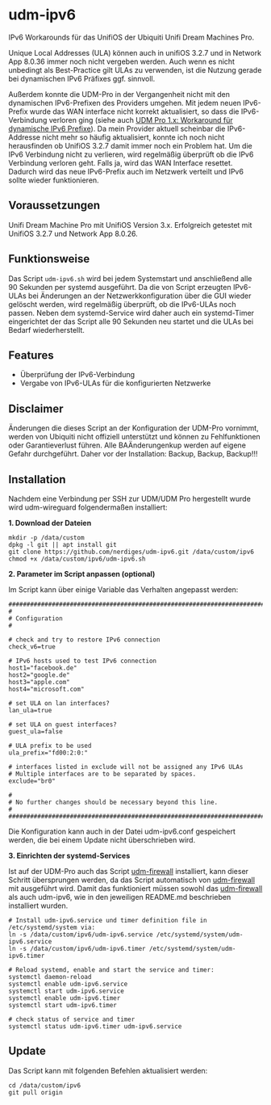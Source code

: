 # udm-ipv6
IPv6 Workarounds für das UnifiOS der Ubiquiti Unifi Dream Machines Pro.

Unique Local Addresses (ULA) können auch in unifiOS 3.2.7 und in Network App 8.0.36 immer noch nicht vergeben werden. Auch wenn es nicht unbedingt als Best-Practice gilt ULAs zu verwenden, ist die Nutzung gerade bei dynamischen IPv6 Präfixes ggf. sinnvoll.

Außerdem konnte die UDM-Pro in der Vergangenheit nicht mit den dynamischen IPv6-Prefixen des Providers umgehen. Mit jedem neuen IPv6-Prefix wurde das WAN interface nicht korrekt aktualisiert, so dass die IPv6-Verbindung verloren ging (siehe auch [UDM Pro 1.x: Workaround für dynamische IPv6 Prefixe](https://nerdig.es/udm-pro-ipv6-2/)). Da mein Provider aktuell scheinbar die IPv6-Addresse nicht mehr so häufig aktualisiert, konnte ich noch nicht herausfinden ob UnifiOS 3.2.7 damit immer noch ein Problem hat. Um die IPv6 Verbindung nicht zu verlieren, wird regelmäßig überprüft ob die IPv6 Verbindung verloren geht. Falls ja, wird das WAN Interface resettet. Dadurch wird das neue IPv6-Prefix auch im Netzwerk verteilt und IPv6 sollte wieder funktionieren.

## Voraussetzungen
Unifi Dream Machine Pro mit UnifiOS Version 3.x. Erfolgreich getestet mit UnifiOS 3.2.7 und Network App 8.0.26.

## Funktionsweise
Das Script `udm-ipv6.sh` wird bei jedem Systemstart und anschließend alle 90 Sekunden per systemd ausgeführt. Da die von Script erzeugten IPv6-ULAs bei Änderungen an der Netzwerkkonfiguration über die GUI wieder gelöscht werden, wird regelmäßig überprüft, ob die IPv6-ULAs noch passen. Neben dem systemd-Service wird daher auch ein systemd-Timer eingerichtet der das Script alle 90 Sekunden neu startet und die ULAs bei Bedarf wiederherstellt.

## Features
- Überprüfung der IPv6-Verbindung  
- Vergabe von IPv6-ULAs für die konfigurierten Netzwerke 

## Disclaimer
Änderungen die dieses Script an der Konfiguration der UDM-Pro vornimmt, werden von Ubiquiti nicht offiziell unterstützt und können zu Fehlfunktionen oder Garantieverlust führen. Alle BAÄnderungenkup werden auf eigene Gefahr durchgeführt. Daher vor der Installation: Backup, Backup, Backup!!!


## Installation
Nachdem eine Verbindung per SSH zur UDM/UDM Pro hergestellt wurde wird udm-wireguard folgendermaßen installiert:

**1. Download der Dateien**

```
mkdir -p /data/custom
dpkg -l git || apt install git
git clone https://github.com/nerdiges/udm-ipv6.git /data/custom/ipv6
chmod +x /data/custom/ipv6/udm-ipv6.sh
```

**2. Parameter im Script anpassen (optional)**

Im Script kann über einige Variable das Verhalten angepasst werden:

```
######################################################################################
#
# Configuration
#

# check and try to restore IPv6 connection
check_v6=true

# IPv6 hosts used to test IPv6 connection
host1="facebook.de"
host2="google.de"
host3="apple.com"
host4="microsoft.com"

# set ULA on lan interfaces?
lan_ula=true

# set ULA on guest interfaces?
guest_ula=false

# ULA prefix to be used
ula_prefix="fd00:2:0:"

# interfaces listed in exclude will not be assigned any IPv6 ULAs
# Multiple interfaces are to be separated by spaces.
exclude="br0"

#
# No further changes should be necessary beyond this line.
#
######################################################################################
```

Die Konfiguration kann auch in der Datei udm-ipv6.conf gespeichert werden, die bei einem Update nicht überschrieben wird.

**3. Einrichten der systemd-Services**

Ist auf der UDM-Pro auch das Script [udm-firewall](https://github.com/nerdiges/udm-firewall) installiert, kann dieser Schritt übersprungen werden, da das Script automatisch von [udm-firewall](https://github.com/nerdiges/udm-firewall) mit ausgeführt wird. Damit das funktioniert müssen sowohl das [udm-firewall](https://github.com/nerdiges/udm-firewall) als auch udm-ipv6, wie in den jeweiligen README.md beschrieben installiert wurden. 

```
# Install udm-ipv6.service und timer definition file in /etc/systemd/system via:
ln -s /data/custom/ipv6/udm-ipv6.service /etc/systemd/system/udm-ipv6.service
ln -s /data/custom/ipv6/udm-ipv6.timer /etc/systemd/system/udm-ipv6.timer

# Reload systemd, enable and start the service and timer:
systemctl daemon-reload
systemctl enable udm-ipv6.service
systemctl start udm-ipv6.service
systemctl enable udm-ipv6.timer
systemctl start udm-ipv6.timer

# check status of service and timer
systemctl status udm-ipv6.timer udm-ipv6.service
```

## Update

Das Script kann mit folgenden Befehlen aktualisiert werden:
```
cd /data/custom/ipv6
git pull origin
```

